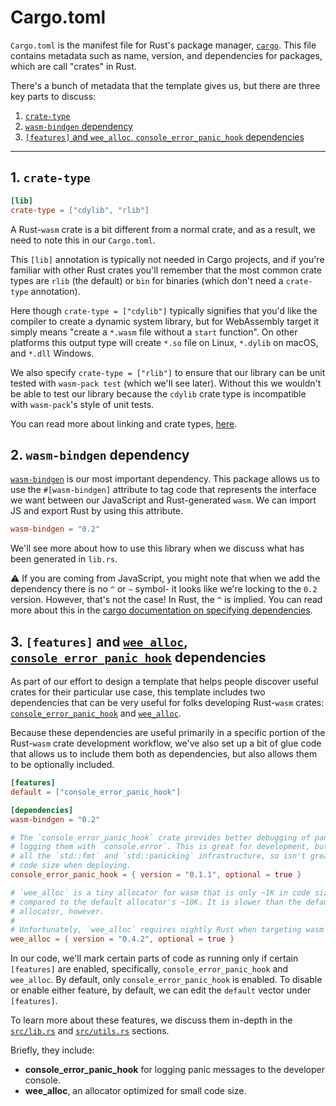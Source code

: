 # Cargo.toml

`Cargo.toml` is the manifest file for Rust's package manager, [`cargo`]. This file contains
metadata such as name, version, and dependencies for packages, which are call "crates" in Rust.

[`cargo`]: https://doc.rust-lang.org/cargo/

There's a bunch of metadata that the template gives us, but there are three key parts to discuss:

1. [`crate-type`](#a1-crate-type)
2. [`wasm-bindgen` dependency](#a2-wasm-bindgen-dependency)
3. [`[features]` and `wee_alloc`, `console_error_panic_hook` dependencies](#a3-features-and-wee_alloc-console_error_panic_hook-dependencies)

<hr/>

## 1. `crate-type`

```toml
[lib]
crate-type = ["cdylib", "rlib"]
```

A Rust-`wasm` crate is a bit different from a normal crate, and as a result, we need to note
this in our `Cargo.toml`.

This `[lib]` annotation is typically not needed in Cargo projects, and if you're
familiar with other Rust crates you'll remember that the most common crate types
are `rlib` (the default) or `bin` for binaries (which don't need a `crate-type`
annotation).

Here though `crate-type = ["cdylib"]` typically signifies that you'd like the
compiler to create a dynamic system library, but for WebAssembly target it
simply means "create a `*.wasm` file without a `start` function". On other
platforms this output type will create `*.so` file on Linux, `*.dylib` on
macOS, and `*.dll` Windows.

We also specify `crate-type = ["rlib"]` to ensure that our library can be unit
tested with `wasm-pack test` (which we'll see later). Without this we wouldn't
be able to test our library because the `cdylib` crate type is incompatible with
`wasm-pack`'s style of unit tests.

You can read more about linking and crate types, [here](https://doc.rust-lang.org/reference/linkage.html).

## 2. `wasm-bindgen` dependency

[`wasm-bindgen`] is our most important dependency. This package allows us to use the
`#[wasm-bindgen]` attribute to tag code that represents the interface we want between
our JavaScript and Rust-generated `wasm`. We can import JS and export Rust by using this
attribute.

[`wasm-bindgen`]: https://rustwasm.github.io/docs/wasm-bindgen/

```toml
wasm-bindgen = "0.2"
```

We'll see more about how to use this library when we discuss what has been generated in `lib.rs`.

⚠️ If you are coming from JavaScript, you might note that when we add the dependency
there is no `^` or `~` symbol- it looks like we're locking to the `0.2` version.
However, that's not the case! In Rust, the `^` is implied. You can read more about this in the
[cargo documentation on specifying dependencies].

[cargo documentation on specifying dependencies]: https://doc.rust-lang.org/cargo/reference/specifying-dependencies.html

## 3. `[features]` and [`wee_alloc`], [`console_error_panic_hook`] dependencies

[`wee_alloc`]: https://crates.io/crates/wee_alloc
[`console_error_panic_hook`]: https://crates.io/crates/console_error_panic_hook

As part of our effort to design a template that helps people discover useful crates
for their particular use case, this template includes two dependencies that can be
very useful for folks developing Rust-`wasm` crates:[ `console_error_panic_hook`] and
[`wee_alloc`].

Because these dependencies are useful primarily in a specific portion of the Rust-`wasm`
crate development workflow, we've also set up a bit of glue code that allows us to include
them both as dependencies, but also allows them to be optionally included.

```toml
[features]
default = ["console_error_panic_hook"]

[dependencies]
wasm-bindgen = "0.2"

# The `console_error_panic_hook` crate provides better debugging of panics by
# logging them with `console.error`. This is great for development, but requires
# all the `std::fmt` and `std::panicking` infrastructure, so isn't great for
# code size when deploying.
console_error_panic_hook = { version = "0.1.1", optional = true }

# `wee_alloc` is a tiny allocator for wasm that is only ~1K in code size
# compared to the default allocator's ~10K. It is slower than the default
# allocator, however.
#
# Unfortunately, `wee_alloc` requires nightly Rust when targeting wasm for now.
wee_alloc = { version = "0.4.2", optional = true }
```

In our code, we'll mark certain parts of code as running only if certain `[features]`
are enabled, specifically, `console_error_panic_hook` and `wee_alloc`. By default,
only `console_error_panic_hook` is enabled. To disable or enable either feature, by
default, we can edit the `default` vector under `[features]`.

To learn more about these features, we discuss them in-depth in the [`src/lib.rs`] and
[`src/utils.rs`] sections.

[`src/lib.rs`]: src-lib-rs.html
[`src/utils.rs`]: src-utils-rs.html

Briefly, they include:

+ **console_error_panic_hook** for logging panic messages to the developer console.
+ **wee_alloc**, an allocator optimized for small code size.
